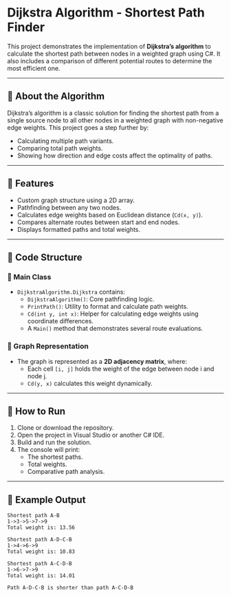 # Dijkstra Algorithm - Shortest Path Finder

This project demonstrates the implementation of **Dijkstra’s algorithm** to calculate the shortest path between nodes in a weighted graph using C#. It also includes a comparison of different potential routes to determine the most efficient one.

---

## 🧠 About the Algorithm

Dijkstra’s algorithm is a classic solution for finding the shortest path from a single source node to all other nodes in a weighted graph with non-negative edge weights. This project goes a step further by:

- Calculating multiple path variants.
- Comparing total path weights.
- Showing how direction and edge costs affect the optimality of paths.

---

## 🧾 Features

- Custom graph structure using a 2D array.
- Pathfinding between any two nodes.
- Calculates edge weights based on Euclidean distance (`Cd(x, y)`).
- Compares alternate routes between start and end nodes.
- Displays formatted paths and total weights.

---

## 🔧 Code Structure

### 📁 Main Class

- `DijkstraAlgorithm.Dijkstra` contains:
  - `DijkstraAlgorithm()`: Core pathfinding logic.
  - `PrintPath()`: Utility to format and calculate path weights.
  - `Cd(int y, int x)`: Helper for calculating edge weights using coordinate differences.
  - A `Main()` method that demonstrates several route evaluations.

### 🔢 Graph Representation

- The graph is represented as a **2D adjacency matrix**, where:
  - Each cell `[i, j]` holds the weight of the edge between node i and node j.
  - `Cd(y, x)` calculates this weight dynamically.

---

## 🚀 How to Run

1. Clone or download the repository.
2. Open the project in Visual Studio or another C# IDE.
3. Build and run the solution.
4. The console will print:
   - The shortest paths.
   - Total weights.
   - Comparative path analysis.

---

## 📌 Example Output

```plaintext
Shortest path A-B
1->3->5->7->9
Total weight is: 13.56

Shortest path A-D-C-B
1->4->6->9
Total weight is: 10.83

Shortest path A-C-D-B
1->6->7->9
Total weight is: 14.01

Path A-D-C-B is shorter than path A-C-D-B
